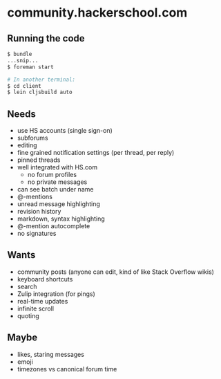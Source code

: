 # community.hackerschool.com

## Running the code

```sh
$ bundle
...snip...
$ foreman start

# In another terminal:
$ cd client
$ lein cljsbuild auto
```

## Needs

- use HS accounts (single sign-on)
- subforums
- editing
- fine grained notification settings (per thread, per reply)
- pinned threads
- well integrated with HS.com
  - no forum profiles
  - no private messages
- can see batch under name
- @-mentions
- unread message highlighting
- revision history
- markdown, syntax highlighting
- @-mention autocomplete
- no signatures

## Wants

- community posts (anyone can edit, kind of like Stack Overflow wikis)
- keyboard shortcuts
- search
- Zulip integration (for pings)
- real-time updates
- infinite scroll
- quoting

## Maybe

- likes, staring messages
- emoji
- timezones vs canonical forum time
